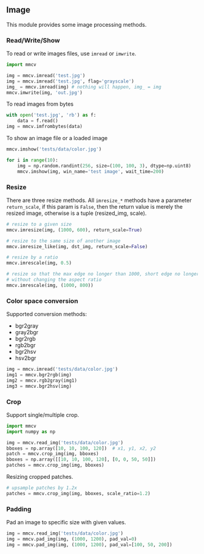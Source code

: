 ## Image

This module provides some image processing methods.

### Read/Write/Show
To read or write images files, use `imread` or `imwrite`.

```python
import mmcv

img = mmcv.imread('test.jpg')
img = mmcv.imread('test.jpg', flag='grayscale')
img_ = mmcv.imread(img) # nothing will happen, img_ = img
mmcv.imwrite(img, 'out.jpg')
```

To read images from bytes

```python
with open('test.jpg', 'rb') as f:
    data = f.read()
img = mmcv.imfrombytes(data)
```

To show an image file or a loaded image

```python
mmcv.imshow('tests/data/color.jpg')

for i in range(10):
    img = np.random.randint(256, size=(100, 100, 3), dtype=np.uint8)
    mmcv.imshow(img, win_name='test image', wait_time=200)
```

### Resize
There are three resize methods. All `imresize_*` methods have a parameter `return_scale`,
if this param is `False`, then the return value is merely the resized image, otherwise
is a tuple (resized_img, scale).

```python
# resize to a given size
mmcv.imresize(img, (1000, 600), return_scale=True)

# resize to the same size of another image
mmcv.imresize_like(img, dst_img, return_scale=False)

# resize by a ratio
mmcv.imrescale(img, 0.5)

# resize so that the max edge no longer than 1000, short edge no longer than 800
# without changing the aspect ratio
mmcv.imrescale(img, (1000, 800))
```

### Color space conversion
Supported conversion methods:
- bgr2gray
- gray2bgr
- bgr2rgb
- rgb2bgr
- bgr2hsv
- hsv2bgr

```python
img = mmcv.imread('tests/data/color.jpg')
img1 = mmcv.bgr2rgb(img)
img2 = mmcv.rgb2gray(img1)
img3 = mmcv.bgr2hsv(img)
```

### Crop
Support single/multiple crop.

```python
import mmcv
import numpy as np

img = mmcv.read_img('tests/data/color.jpg')
bboxes = np.array([10, 10, 100, 120])  # x1, y1, x2, y2
patch = mmcv.crop_img(img, bboxes)
bboxes = np.array([[10, 10, 100, 120], [0, 0, 50, 50]])
patches = mmcv.crop_img(img, bboxes)
```

Resizing cropped patches.
```python
# upsample patches by 1.2x
patches = mmcv.crop_img(img, bboxes, scale_ratio=1.2)
```

### Padding
Pad an image to specific size with given values.

```python
img = mmcv.read_img('tests/data/color.jpg')
img = mmcv.pad_img(img, (1000, 1200), pad_val=0)
img = mmcv.pad_img(img, (1000, 1200), pad_val=[100, 50, 200])
```